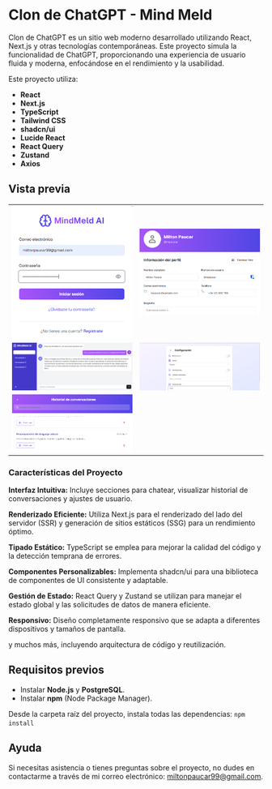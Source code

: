# Clon de ChatGPT - Mind Meld

Clon de ChatGPT es un sitio web moderno desarrollado utilizando React, Next.js y otras tecnologías contemporáneas. Este proyecto simula la funcionalidad de ChatGPT, proporcionando una experiencia de usuario fluida y moderna, enfocándose en el rendimiento y la usabilidad.

Este proyecto utiliza:

- **React**
- **Next.js**
- **TypeScript**
- **Tailwind CSS**
- **shadcn/ui**
- **Lucide React**
- **React Query**
- **Zustand**
- **Axios**

## Vista previa

|                  |                  |
|------------------|------------------|
| ![Vista previa 1](https://raw.githubusercontent.com/miltonAlan/react-mind-meld-gpt-chat-clone/master/capture1.png "Vista previa 1") | ![Vista previa 4](https://raw.githubusercontent.com/miltonAlan/react-mind-meld-gpt-chat-clone/master/capture4.png "Vista previa 4") |
| ![Vista previa 2](https://raw.githubusercontent.com/miltonAlan/react-mind-meld-gpt-chat-clone/master/capture2.png "Vista previa 2") | ![Vista previa 3](https://raw.githubusercontent.com/miltonAlan/react-mind-meld-gpt-chat-clone/master/capture3.png "Vista previa 3") |
| ![Vista previa 5](https://raw.githubusercontent.com/miltonAlan/react-mind-meld-gpt-chat-clone/master/capture5.png "Vista previa 5") |                  |


### Características del Proyecto

**Interfaz Intuitiva:** Incluye secciones para chatear, visualizar historial de conversaciones y ajustes de usuario.

**Renderizado Eficiente:** Utiliza Next.js para el renderizado del lado del servidor (SSR) y generación de sitios estáticos (SSG) para un rendimiento óptimo.

**Tipado Estático:** TypeScript se emplea para mejorar la calidad del código y la detección temprana de errores.

**Componentes Personalizables:** Implementa shadcn/ui para una biblioteca de componentes de UI consistente y adaptable.

**Gestión de Estado:** React Query y Zustand se utilizan para manejar el estado global y las solicitudes de datos de manera eficiente.

**Responsivo:** Diseño completamente responsivo que se adapta a diferentes dispositivos y tamaños de pantalla.

y muchos más, incluyendo arquitectura de código y reutilización.

## Requisitos previos
- Instalar **Node.js** y **PostgreSQL**.
- Instalar **npm** (Node Package Manager).

Desde la carpeta raíz del proyecto, instala todas las dependencias: `npm install`

## Ayuda
Si necesitas asistencia o tienes preguntas sobre el proyecto, no dudes en contactarme a través de mi correo electrónico: [miltonpaucar99@gmail.com](mailto:miltonpaucar99@gmail.com).
